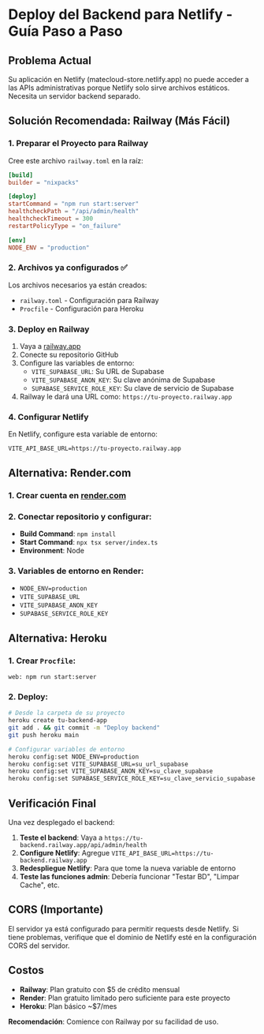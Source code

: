 # Deploy del Backend para Netlify - Guía Paso a Paso

## Problema Actual
Su aplicación en Netlify (matecloud-store.netlify.app) no puede acceder a las APIs administrativas porque Netlify solo sirve archivos estáticos. Necesita un servidor backend separado.

## Solución Recomendada: Railway (Más Fácil)

### 1. Preparar el Proyecto para Railway

Cree este archivo `railway.toml` en la raíz:
```toml
[build]
builder = "nixpacks"

[deploy]
startCommand = "npm run start:server"
healthcheckPath = "/api/admin/health"
healthcheckTimeout = 300
restartPolicyType = "on_failure"

[env]
NODE_ENV = "production"
```

### 2. Archivos ya configurados ✅

Los archivos necesarios ya están creados:
- `railway.toml` - Configuración para Railway
- `Procfile` - Configuración para Heroku

### 3. Deploy en Railway

1. Vaya a [railway.app](https://railway.app)
2. Conecte su repositorio GitHub
3. Configure las variables de entorno:
   - `VITE_SUPABASE_URL`: Su URL de Supabase
   - `VITE_SUPABASE_ANON_KEY`: Su clave anónima de Supabase
   - `SUPABASE_SERVICE_ROLE_KEY`: Su clave de servicio de Supabase
4. Railway le dará una URL como: `https://tu-proyecto.railway.app`

### 4. Configurar Netlify

En Netlify, configure esta variable de entorno:
```
VITE_API_BASE_URL=https://tu-proyecto.railway.app
```

## Alternativa: Render.com

### 1. Crear cuenta en [render.com](https://render.com)
### 2. Conectar repositorio y configurar:
- **Build Command**: `npm install`
- **Start Command**: `npx tsx server/index.ts`
- **Environment**: Node

### 3. Variables de entorno en Render:
- `NODE_ENV=production`
- `VITE_SUPABASE_URL`
- `VITE_SUPABASE_ANON_KEY` 
- `SUPABASE_SERVICE_ROLE_KEY`

## Alternativa: Heroku

### 1. Crear `Procfile`:
```
web: npm run start:server
```

### 2. Deploy:
```bash
# Desde la carpeta de su proyecto
heroku create tu-backend-app
git add . && git commit -m "Deploy backend"
git push heroku main

# Configurar variables de entorno
heroku config:set NODE_ENV=production
heroku config:set VITE_SUPABASE_URL=su_url_supabase
heroku config:set VITE_SUPABASE_ANON_KEY=su_clave_supabase
heroku config:set SUPABASE_SERVICE_ROLE_KEY=su_clave_servicio_supabase
```

## Verificación Final

Una vez desplegado el backend:

1. **Teste el backend**: Vaya a `https://tu-backend.railway.app/api/admin/health`
2. **Configure Netlify**: Agregue `VITE_API_BASE_URL=https://tu-backend.railway.app`
3. **Redespliegue Netlify**: Para que tome la nueva variable de entorno
4. **Teste las funciones admin**: Debería funcionar "Testar BD", "Limpar Cache", etc.

## CORS (Importante)

El servidor ya está configurado para permitir requests desde Netlify. Si tiene problemas, verifique que el dominio de Netlify esté en la configuración CORS del servidor.

## Costos

- **Railway**: Plan gratuito con $5 de crédito mensual
- **Render**: Plan gratuito limitado pero suficiente para este proyecto
- **Heroku**: Plan básico ~$7/mes

**Recomendación**: Comience con Railway por su facilidad de uso.